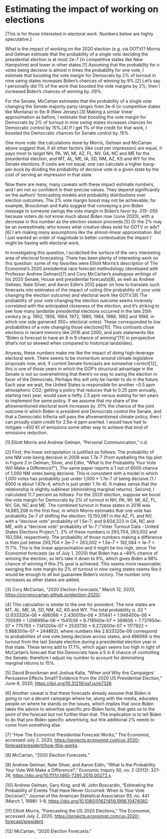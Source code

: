 # Estimating the impact of working on elections


[This is for those interested in electoral work. Numbers below are highly speculative.]


What is the impact of working on the 2020 election (e.g. via GOTV)? Morris and Gelman estimate that the probability of a single vote deciding the presidential election is at most 2e-7 (in competitive states like New Hampshire) and lower in other states.[1] Assuming that the probability for n votes being decisive is almost n times the probability for one vote, I estimate that boosting the vote margin for Democrats by 2% of turnout in nine swing states increases Biden’s chances of winning by 9%.[2] Let’s say I personally did 1% of the work that boosted the vote margins by 2%; then I increased Biden’s chances of winning by .09%.


For the Senate, McCartan estimates that the probability of a single vote changing the Senate majority party ranges from 3e-6 (in competitive states like Montana) to 6e-9 (New Jersey).[3] Making a similar linear approximation as before, I estimate that boosting the vote margin for Democrats by 2% of turnout in nine swing states increases chances for Democratic control by 15%.[4] If I get 1% of the credit for that work, I boosted the Democratic chances for Senate control by .15%.


One more note: the calculations done by Morris, Gelman and McCartan above suggest that, if all other factors (like cost per impression) are equal, it pays most to target NH, PA, WI, MI, AZ, FL, NV, GA, NC and ME for the presidential election, and MT, AL, ME, IA, SD, NM, AZ, KS and WY for the Senate elections. If costs are not equal, one can calculate a higher bang-per-buck by dividing the probability of decisive vote in a given state by the cost of serving an impression in that state.


Now there are many, many caveats with these impact estimate numbers, and I am not so confident in their precise values. They depend significantly on the authors’ forecasting models and probability distributions over election outcomes. The 2% vote margin boost may not be achievable; for example, Broockman and Kalla suggest that conveying a pro-Biden message to someone swings the vote margin in Biden’s favor by .015-.055 because voters do not know much about Biden now (June 2020), with a decrease in this number as the election season proceeds.[5] Or the 2% may be an overestimate; who knows what creative ideas exist for GOTV or ads?[6] I am making many assumptions like the almost-linear approximation. But I just wanted an order of magnitude to better contextualize the impact I might be having with electoral work.


In investigating this question, I scratched the surface of the very interesting area of electoral forecasting. There has been plenty of interesting work on this question; some of my favorites were Elliott Morris’s description of The Economist’s 2020 presidential race forecast methodology (developed with Professor Andrew Gelman)[7] and Cory McCartan’s analogous writings of his 2020 Senate, House and presidential forecasts[8], as well as Andrew Gelman, Nate Silver, and Aaron Edlin’s 2012 paper on how to translate such forecasts into estimates of the impact of voting (the probability of your vote changing the election outcome) and electoral work like GOTV.[9] The probability of your vote changing the election outcome seems inversely correlated with the anticipated closeness of the election, and it’s striking to see how many landslide presidential elections occurred in the late 20th century (e.g. 1952, 1956, 1964, 1972, 1980, 1984, 1988, 1992 and 1996, in which one side garnered 350+ electoral votes). These corresponded to low probabilities of a vote changing those elections[10]. This contrasts close elections in recent memory like 2016 and 2000, and puts statements like “Biden is forecast to have an 8 in 9 chance of winning”[11] in perspective (that’s not *so* skewed when compared to historical landslides).


Anyway, these numbers make me like the impact of doing high-leverage electoral work. There seems to be momentum around climate legislative proposals now, and, if current Senate forecasts are somewhat correct[12], this is one of those years in which the GOP’s structural advantage in the Senate is not so overwhelming that there’s no way to swing the election in favor of the Democrats. Perhaps this will only be harder to do in the future. Each year we wait, the United States is responsible for another ~0.5 ppm atmospheric CO2; getting a policy that reduces that to 0.25 ppm annually, starting next year, would save a hefty 2.5 ppm versus waiting for ten years to implement the same policy. If we assume that my share of the aforementioned electoral work increases by .01% the chance of the joint outcome in which Biden is president and Democrats control the Senate, and that a Democratic trifecta will pass the aforementioned climate policy, then I can proudly claim credit for 2.5e-4 ppm averted. I would have had to mitigate ~400 Kt of emissions some other way to achieve that kind of emissions reduction.

[1] Elliott Morris and Andrew Gelman, “Personal Communication,” n.d.

[2] First, the linear extrapolation is justified as follows: The probability of one NM vote being decisive in 2008 was 1.7e-7 (from eyeballing the top plot in Figure 2 in Gelman, Silver, and Edlin, “What Is the Probability Your Vote Will Make a Difference?”). The same paper reports a 1 out of 6000 chance of 1,000 NM votes being decisive. This is consistent with a model in which 1,000 votes has probability just under 1,000 * 1.7e-7 of being decisive (1 / 6000 is about 1.67e-4, which is just under 1.7e-4). It makes sense that the relationship is slightly sublinear (diminishing marginal returns). Second, I calculated 11.7 percent as follows: For the 2020 election, suppose we boost the vote margin for Democrats by 2% of turnout in NH, PA, WI, MI, AZ, FL, NV, GA, NC and ME. The combined turnout in these states in 2016 was 14,685,208 in the first four, in which Morris estimates that one vote has probability 2e-7 of shifting the election; 13,150,081 in the AZ, FL and NV, with a “decisive vote” probability of 1.5e-7; and 9,604,223 in GA, NC and ME, with a “decisive vote” probability of 1e-7 (“Voter Turnout Data - United States Elections Project.”). 2% of these numbers is 293,704, 263,002 and 192,084, respectively. The probability of those numbers making a difference is then just below 293,704 * 2e-7 + 263,002 * 1.5e-7 + 192,084 * 1e-7 = 11.7%. This is the linear approximation and it might be too high, since The Economist forecasts (as of July 1, 2020) that Biden has a ~89% chance of winning the election, so let’s take it down to 9%, which gives Biden a 98% chance of winning if this 2% goal is achieved. This seems more reasonable; swinging the vote margin by 2% of turnout in nine swing states seems like it would be enough to all but guarantee Biden’s victory. The number only increases as other states are added.

[3] Cory McCartan, “2020 Election Forecasts,” March 12, 2020, https://corymccartan.github.io/election-2020/.

[4] This calculation is similar to the one for president. The nine states are MT, AL, ME, IA, SD, NM, AZ, KS and WY. The total probability is .02 * (2.833320e-06 * 486066 + 2.430015e-06 * 311441 + 1.946400e-06 * 700599 + 1.099995e-06 * 1541036 + 9.719500e-07 * 369656 + 7.737950e-07 * 775793 + 7.141200e-07 * 2530730 + 6.272600e-07 * 1177922 + 5.868300e-07 * 244862), where numbers like 2.833320e-06 correspond to probabilities of one vote being decisive across states, and 486066 is the turnout from the last Senate election during a presidential election year in that state. These terms add to 17.7%, which again seems too high in light of McCartan’s forecast that the Democrats have a 5 in 6 chance of controlling the Senate; therefore I adjust my number to account for diminishing marginal returns to 15%.

[5] David Broockman and Joshua Kalla, “When and Why Are Campaigns’ Persuasive Effects Small? Evidence from the 2020 US Presidential Election,” June 8, 2020, https://doi.org/10.31219/osf.io/m7326.

[6] Another caveat is that these forecasts already assume that Biden is going to run a decent campaign where he, along with the media, educates people on where he stands on the issues, which implies that once Biden takes the advice to advertise specific pro-Biden facts, that gets us to the point of the forecast but not further than that. The implication is to tell Biden to do that pro-Biden specific advertising, but this additional 2% needs to come from something else.

[7] “How The Economist Presidential Forecast Works,” The Economist, accessed July 2, 2020, https://projects.economist.com/us-2020-forecast/president/how-this-works.

[8] McCartan, “2020 Election Forecasts.”

[9] Andrew Gelman, Nate Silver, and Aaron Edlin, “What Is the Probability Your Vote Will Make a Difference?,” Economic Inquiry 50, no. 2 (2012): 321–26, https://doi.org/10.1111/j.1465-7295.2010.00272.x.

[10] Andrew Gelman, Gary King, and W. John Boscardin, “Estimating the Probability of Events That Have Never Occurred: When Is Your Vote Decisive?,” Journal of the American Statistical Association 93, no. 441 (March 1, 1998): 1–9, https://doi.org/10.1080/01621459.1998.10474082.

[11] Elliott Morris, “Forecasting the US 2020 Elections,” The Economist, accessed July 2, 2020, https://projects.economist.com/us-2020-forecast/president.

[12] McCartan, “2020 Election Forecasts.”
